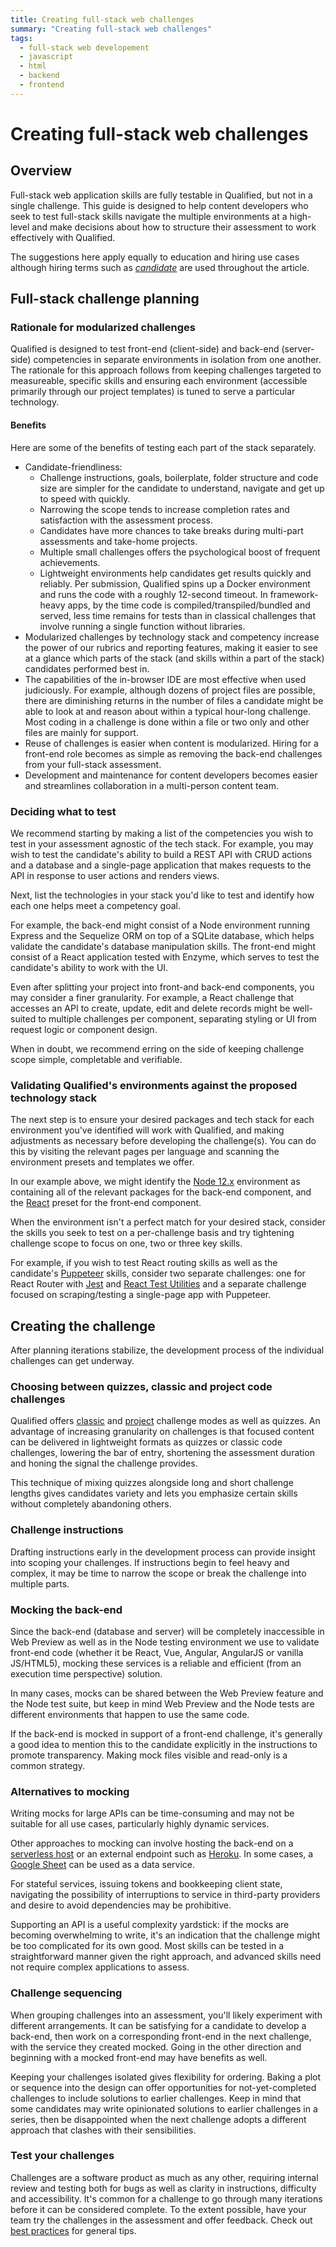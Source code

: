 ```yaml
---
title: Creating full-stack web challenges
summary: "Creating full-stack web challenges"
tags:
  - full-stack web developement
  - javascript
  - html
  - backend
  - frontend
---
```


# Creating full-stack web challenges

## Overview
Full-stack web application skills are fully testable in Qualified, but not in a single challenge. This guide is designed to help content developers who seek to test full-stack skills navigate the multiple environments at a high-level and make decisions about how to structure their assessment to work effectively with Qualified.

The suggestions here apply equally to education and hiring use cases although hiring terms such as [_candidate_](/for-teams/getting-started/core-concepts/#candidates) are used throughout the article.

## Full-stack challenge planning

### Rationale for modularized challenges
Qualified is designed to test front-end (client-side) and back-end (server-side) competencies in separate environments in isolation from one another. The rationale for this approach follows from keeping challenges targeted to measureable, specific skills and ensuring each environment (accessible primarily through our project templates) is tuned to serve a particular technology.

#### Benefits
Here are some of the benefits of testing each part of the stack separately.

- Candidate-friendliness:
  - Challenge instructions, goals, boilerplate, folder structure and code size are simpler for the candidate to understand, navigate and get up to speed with quickly. 
  - Narrowing the scope tends to increase completion rates and satisfaction with the assessment process. 
  - Candidates have more chances to take breaks during multi-part assessments and take-home projects.
  - Multiple small challenges offers the psychological boost of frequent achievements.
  - Lightweight environments help candidates get results quickly and reliably. Per submission, Qualified spins up a Docker environment and runs the code with a roughly 12-second timeout. In framework-heavy apps, by the time code is compiled/transpiled/bundled and served, less time remains for tests than in classical challenges that involve running a single function without libraries.
- Modularized challenges by technology stack and competency increase the power of our rubrics and reporting features, making it easier to see at a glance which parts of the stack (and skills within a part of the stack) candidates performed best in.
- The capabilities of the in-browser IDE are most effective when used judiciously. For example, although dozens of project files are possible, there are diminishing returns in the number of files a candidate might be able to look at and reason about within a typical hour-long challenge. Most coding in a challenge is done within a file or two only and other files are mainly for support.
- Reuse of challenges is easier when content is modularized. Hiring for a front-end role becomes as simple as removing the back-end challenges from your full-stack assessment.
- Development and maintenance for content developers becomes easier and streamlines collaboration in a multi-person content team.

### Deciding what to test
We recommend starting by making a list of the competencies you wish to test in your assessment agnostic of the tech stack. For example, you may wish to test the candidate's ability to build a REST API with CRUD actions and a database and a single-page application that makes requests to the API in response to user actions and renders views.

Next, list the technologies in your stack you'd like to test and identify how each one helps meet a competency goal. 

For example, the back-end might consist of a Node environment running Express and the Sequelize ORM on top of a SQLite database, which helps validate the candidate's database manipulation skills. The front-end might consist of a React application tested with Enzyme, which serves to test the candidate's ability to work with the UI.

Even after splitting your project into front-and back-end components, you may consider a finer granularity. For example, a React challenge that accesses an API to create, update, edit and delete records might be well-suited to multiple challenges per component, separating styling or UI from request logic or component design.

When in doubt, we recommend erring on the side of keeping challenge scope simple, completable and verifiable.

### Validating Qualified's environments against the proposed technology stack
The next step is to ensure your desired packages and tech stack for each environment you've identified will work with Qualified, and making adjustments as necessary before developing the challenge(s). You can do this by visiting the relevant pages per language and scanning the environment presets and templates we offer.

In our example above, we might identify the [Node 12.x](/reference/languages/javascript/#node-12) environment as containing all of the relevant packages for the back-end component, and the [React](/reference/languages/javascript/#react-react-preset) preset for the front-end component.

When the environment isn't a perfect match for your desired stack, consider the skills you seek to test on a per-challenge basis and try tightening challenge scope to focus on one, two or three key skills.

For example, if you wish to test React routing skills as well as the candidate's [Puppeteer](https://github.com/puppeteer/puppeteer/) skills, consider two separate challenges: one for React Router with [Jest](https://jestjs.io/) and [React Test Utilities](https://reactjs.org/docs/test-utils.html) and a separate challenge focused on scraping/testing a single-page app with Puppeteer.

## Creating the challenge 
After planning iterations stabilize, the development process of the individual challenges can get underway.

### Choosing between quizzes, classic and project code challenges
Qualified offers [classic](/reference/features/challenges/code/#classic-code-challenges) and [project](/reference/features/challenges/multi-file-code/#project-code-challenges) challenge modes as well as quizzes. An advantage of increasing granularity on challenges is that focused content can be delivered in lightweight formats as quizzes or classic code challenges, lowering the bar of entry, shortening the assessment duration and honing the signal the challenge provides. 

This technique of mixing quizzes alongside long and short challenge lengths gives candidates variety and lets you emphasize certain skills without completely abandoning others.

### Challenge instructions
Drafting instructions early in the development process can provide insight into scoping your challenges. If instructions begin to feel heavy and complex, it may be time to narrow the scope or break the challenge into multiple parts.

### Mocking the back-end
Since the back-end (database and server) will be completely inaccessible in Web Preview as well as in the Node testing environment we use to validate front-end code (whether it be React, Vue, Angular, AngularJS or vanilla JS/HTML5), mocking these services is a reliable and efficient (from an execution time perspective) solution.

In many cases, mocks can be shared between the Web Preview feature and the Node test suite, but keep in mind Web Preview and the Node tests are different environments that happen to use the same code.

If the back-end is mocked in support of a front-end challenge, it's generally a good idea to mention this to the candidate explicitly in the instructions to promote transparency. Making mock files visible and read-only is a common strategy.

### Alternatives to mocking
Writing mocks for large APIs can be time-consuming and may not be suitable for all use cases, particularly highly dynamic services.

Other approaches to mocking can involve hosting the back-end on a [serverless host](https://en.wikipedia.org/wiki/Serverless_computing) or an external endpoint such as [Heroku](https://www.heroku.com/). In some cases, a [Google Sheet](https://www.freecodecamp.org/news/cjn-google-sheets-as-json-endpoint/) can be used as a data service.

For stateful services, issuing tokens and bookkeeping client state, navigating the possibility of interruptions to service in third-party providers and desire to avoid dependencies may be prohibitive.

Supporting an API is a useful complexity yardstick: if the mocks are becoming overwhelming to write, it's an indication that the challenge might be too complicated for its own good. Most skills can be tested in a straightforward manner given the right approach, and advanced skills need not require complex applications to assess.

### Challenge sequencing
When grouping challenges into an assessment, you'll likely experiment with different arrangements. It can be satisfying for a candidate to develop a back-end, then work on a corresponding front-end in the next challenge, with the service they created mocked. Going in the other direction and beginning with a mocked front-end may have benefits as well.

Keeping your challenges isolated gives flexibility for ordering. Baking a plot or sequence into the design can offer opportunities for not-yet-completed challenges to include solutions to earlier challenges. Keep in mind that some candidates may write opinionated solutions to earlier challenges in a series, then be disappointed when the next challenge adopts a different approach that clashes with their sensibilities.

### Test your challenges
Challenges are a software product as much as any other, requiring internal review and testing both for bugs as well as clarity in instructions, difficulty and accessibility. It's common for a challenge to go through many iterations before it can be considered complete. To the extent possible, have your team try the challenges in the assessment and offer feedback. Check out [best practices](/creating-content/challenges/best-practices/) for general tips.

